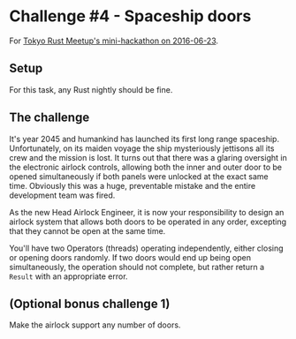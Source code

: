 # Challenge #4 - Spaceship doors

For [Tokyo Rust Meetup's mini-hackathon on 2016-06-23](http://www.meetup.com/Tokyo-Rust-Meetup/events/231555496/).

## Setup

For this task, any Rust nightly should be fine.

## The challenge

It's year 2045 and humankind has launched its first long range spaceship. Unfortunately, on its maiden voyage the ship mysteriously jettisons all its crew and the mission is lost. It turns out that there was a glaring oversight in the electronic airlock controls, allowing both the inner and outer door to be opened simultaneously if both panels were unlocked at the exact same time. Obviously this was a huge, preventable mistake and the entire development team was fired.

As the new Head Airlock Engineer, it is now your responsibility to design an airlock system that allows both doors to be operated in any order, excepting that they cannot be open at the same time.

You'll have two Operators (threads) operating independently, either closing or opening doors randomly. If two doors would end up being open simultaneously, the operation should not complete, but rather return a `Result` with an appropriate error.

## (Optional bonus challenge 1)

Make the airlock support any number of doors.
